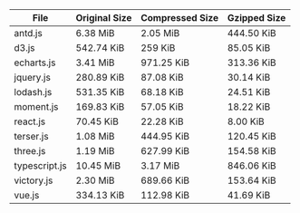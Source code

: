 | File | Original Size | Compressed Size | Gzipped Size |
| --- | --- | --- | --- |
| antd.js | 6.38 MiB | 2.05 MiB | 444.50 KiB |
| d3.js | 542.74 KiB | 259 KiB | 85.05 KiB |
| echarts.js | 3.41 MiB | 971.25 KiB | 313.36 KiB |
| jquery.js | 280.89 KiB | 87.08 KiB | 30.14 KiB |
| lodash.js | 531.35 KiB | 68.18 KiB | 24.51 KiB |
| moment.js | 169.83 KiB | 57.05 KiB | 18.22 KiB |
| react.js | 70.45 KiB | 22.28 KiB | 8.00 KiB |
| terser.js | 1.08 MiB | 444.95 KiB | 120.45 KiB |
| three.js | 1.19 MiB | 627.99 KiB | 154.58 KiB |
| typescript.js | 10.45 MiB | 3.17 MiB | 846.06 KiB |
| victory.js | 2.30 MiB | 689.66 KiB | 153.64 KiB |
| vue.js | 334.13 KiB | 112.98 KiB | 41.69 KiB |
